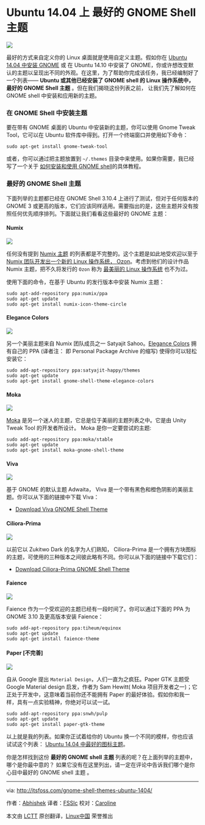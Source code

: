Ubuntu 14.04 上 最好的 GNOME Shell 主题
================================================================================
![](http://itsfoss.itsfoss.netdna-cdn.com/wp-content/uploads/2015/01/Best_Gnome_Shell_Themes.jpeg)

最好的方式来自定义你的 Linux 桌面就是使用自定义主题。假如你在 [Ubuntu 14.04 中安装 GNOME][1] 或 在 Ubuntu 14.10 中安装了 GNOME，你或许想改变默认的主题以呈现出不同的外观。在这里，为了帮助你完成该任务，我已经编制好了一个列表—— **Ubuntu 或其他已经安装了 GNOME shell 的 Linux 操作系统中，最好的 GNOME Shell 主题** 。但在我们揭晓这份列表之前， 让我们先了解如何在 GNOME shell 中安装和应用新的主题。

### 在 GNOME Shell 中安装主题 ###

要在带有 GNOME 桌面的 Ubuntu 中安装新的主题，你可以使用 Gnome Tweak Tool，它可以在 Ubuntu 软件库中得到。打开一个终端窗口并使用如下命令：

```
sudo apt-get install gnome-tweak-tool
```

或者，你可以通过把主题放置到 `~/.themes` 目录中来使用。如果你需要，我已经写了一个关于 [如何安装和使用 GNOME shell][2]的具体教程。

### 最好的 GNOME Shell 主题 ###

下面列举的主题都已经在 GNOME Shell 3.10.4 上进行了测试，但对于任何版本的 GNOME 3 或更高的版本，它们应该同样适用。需要指出的是，这些主题并没有按照任何优先顺序排列。下面就让我们看看这些最好的 GNOME 主题：

#### Numix ####

![](http://itsfoss.itsfoss.netdna-cdn.com/wp-content/uploads/2014/02/mockups_numix_5.jpeg)

任何没有提到 [Numix 主题][3] 的列表都是不完整的。这个主题是如此地受欢迎以至于 [Numix 团队开发出一个新的 Linux 操作系统， Ozon][4]。考虑到他们的设计作品 Numix 主题，把不久将发行的 `Ozon` 称为 [最美丽的 Linux 操作系统][5] 也不为过。

使用下面的命令，在基于 Ubuntu 的发行版本中安装 Numix 主题：

```
sudo apt-add-repository ppa:numix/ppa
sudo apt-get update
sudo apt-get install numix-icon-theme-circle
```

#### Elegance Colors ####

![](http://itsfoss.itsfoss.netdna-cdn.com/wp-content/uploads/2015/01/Elegance_Colors_Theme_GNOME_Shell.jpeg)

另一个美丽主题来自 Numix 团队成员之一 Satyajit Sahoo。[Elegance Colors][6] 拥有自己的 PPA (译者注： 即 Personal Package Archive 的缩写) 使得你可以轻松安装它：

```
sudo add-apt-repository ppa:satyajit-happy/themes
sudo apt-get update
sudo apt-get install gnome-shell-theme-elegance-colors
```

#### Moka ####

![](http://itsfoss.itsfoss.netdna-cdn.com/wp-content/uploads/2015/01/Moka_GNOME_Shell.jpeg)

[Moka][7] 是另一个迷人的主题，它总是位于美丽的主题列表之中。它是由 Unity Tweak Tool 的开发者所设计。 Moka 是你一定要尝试的主题:

```
sudo add-apt-repository ppa:moka/stable
sudo apt-get update
sudo apt-get install moka-gnome-shell-theme
```

#### Viva ####

![](http://itsfoss.itsfoss.netdna-cdn.com/wp-content/uploads/2015/01/Viva_GNOME_Theme.jpg)

基于 GNOME 的默认主题 Adwaita， Viva 是一个带有黑色和橙色阴影的美丽主题。你可以从下面的链接中下载 Viva：

- [Download Viva GNOME Shell Theme][8]

#### Ciliora-Prima ####

![](http://itsfoss.itsfoss.netdna-cdn.com/wp-content/uploads/2015/01/Ciliora_Prima_Gnome_Shell.jpeg)

以前它以 Zukitwo Dark 的名字为人们熟知， Ciliora-Prima 是一个拥有方块图标的主题，可使用的三种版本之间彼此略有不同。你可以从下面的链接中下载它们：

- [Download Ciliora-Prima GNOME Shell Theme][9]

#### Faience ####

![](http://itsfoss.itsfoss.netdna-cdn.com/wp-content/uploads/2015/01/Faience_GNOME_Shell_Theme.jpeg)

Faience 作为一个受欢迎的主题已经有一段时间了。你可以通过下面的 PPA 为 GNOME 3.10 及更高版本安装 Faience：

```
sudo add-apt-repository ppa:tiheum/equinox
sudo apt-get update
sudo apt-get install faience-theme
```

#### Paper [不完善] ####

![](http://itsfoss.itsfoss.netdna-cdn.com/wp-content/uploads/2015/01/Paper_GTK_Theme.jpeg)

自从 Google 提出 `Material Design`，人们一直为之疯狂。Paper GTK 主题受 Google Material design 启发，作者为 Sam Hewitt( Moka 项目开发者之一)；它正处于开发中，这意味着当前你还不能拥有 Paper 的最好体验。假如你和我一样，具有一点实验精神，你绝对可以试一试。

```
sudo add-apt-repository ppa:snwh/pulp
sudo apt-get update
sudo apt-get install paper-gtk-theme
```

以上就是我的列表。如果你正试着给你的 Ubuntu 换一个不同的模样，你也应该试试这个列表： [Ubuntu 14.04 中最好的图标主题][10]。

你是怎样找到这份 **最好的 GNOME shell 主题** 列表的呢？在上面列举的主题中，哪个是你最中意的？ 如果它没有在这里列出，请一定在评论中告诉我们哪个是你心目中最好的 GNOME shell 主题 。

--------------------------------------------------------------------------------

via: http://itsfoss.com/gnome-shell-themes-ubuntu-1404/

作者：[Abhishek][a]
译者：[FSSlc](https://github.com/FSSlc)
校对：[Caroline](https://github.com/carolinewuyan)

本文由 [LCTT](https://github.com/LCTT/TranslateProject) 原创翻译，[Linux中国](http://linux.cn/) 荣誉推出

[a]:http://itsfoss.com/author/Abhishek/
[1]:http://itsfoss.com/how-to-install-gnome-in-ubuntu-14-04/
[2]:http://itsfoss.com/install-switch-themes-gnome-shell/
[3]:https://numixproject.org/
[4]:http://itsfoss.com/numix-linux-distribution/
[5]:http://itsfoss.com/new-beautiful-linux-2015/
[6]:http://satya164.deviantart.com/art/Gnome-Shell-Elegance-Colors-305966388
[7]:http://mokaproject.com/
[8]:https://github.com/vivaeltopo/gnome-shell-theme-viva
[9]:http://zagortenay333.deviantart.com/art/Ciliora-Prima-Shell-451947568
[10]:http://itsfoss.com/best-icon-themes-ubuntu-1404/
